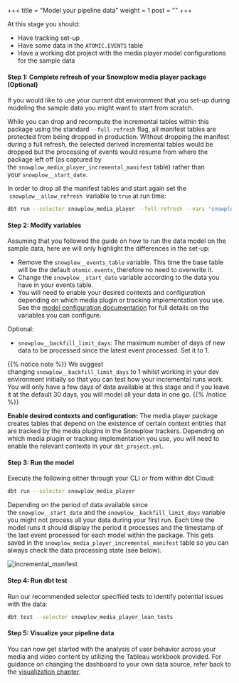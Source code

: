+++
title = "Model your pipeline data"
weight = 1
post = ""
+++

At this stage you should:

- Have tracking set-up
- Have some data in the `ATOMIC.EVENTS` table
- Have a working dbt project with the media player model configurations for the sample data

#### **Step 1:** Complete refresh of your Snowplow media player package (Optional)

If you would like to use your current dbt environment that you set-up during modeling the sample data you might want to start from scratch.

While you can drop and recompute the incremental tables within this package using the standard `--full-refresh` flag, all manifest tables are protected from being dropped in production. Without dropping the manifest during a full refresh, the selected derived incremental tables would be dropped but the processing of events would resume from where the package left off (as captured by the `snowplow_media_player_incremental_manifest` table) rather than your `snowplow__start_date`.

In order to drop all the manifest tables and start again set the  `snowplow__allow_refresh`  variable to `true` at run time:

```bash
dbt run --selector snowplow_media_player --full-refresh --vars 'snowplow__allow_refresh: true'
```

#### **Step 2:** Modify variables

Assuming that you followed the guide on how to run the data model on the sample data, here we will only highlight the differences in the set-up:

- Remove the `snowplow__events_table` variable. This time the base table will be the default `atomic.events`, therefore no need to overwrite it.
- Change the `snowplow__start_date` variable according to the data you have in your events table.
- You will need to enable your desired contexts and configuration depending on which media plugin or tracking implementation you use. See the [model configuration documentation](https://docs.snowplow.io/docs/modeling-your-data/modeling-your-data-with-dbt/dbt-configuration/media-player/) for full details on the variables you can configure.

Optional:

- `snowplow__backfill_limit_days`: The maximum number of days of new data to be processed since the latest event processed. Set it to 1.

{{% notice note %}}
We suggest changing `snowplow__backfill_limit_days` to 1 whilst working in your dev environment initially so that you can test how your incremental runs work. You will only have a few days of data available at this stage and if you leave it at the default 30 days, you will model all your data in one go.
{{% /notice %}}

**Enable desired contexts and configuration:**
The media player package creates tables that depend on the existence of certain context entities that are tracked by the media plugins in the Snowplow trackers. Depending on which media plugin or tracking implementation you use, you will need to enable the relevant contexts in your `dbt_project.yml`.

#### **Step 3:** Run the model

Execute the following either through your CLI or from within dbt Cloud:

```bash
dbt run --selector snowplow_media_player
```

Depending on the period of data available since the `snowplow__start_date` and the `snowplow__backfill_limit_days` variable you might not process all your data during your first run. Each time the model runs it should display the period it processes and the timestamp of the last event processed for each model within the package. This gets saved in the `snowplow_media_player_incremental_manifest` table so you can always check the data processing state (see below).

![incremental_manifest](../images/incremental_manifest.png?classes=shadow)

#### **Step 4:** Run dbt test

Run our recommended selector specified tests to identify potential issues with the data:

```bash
dbt test --selector snowplow_media_player_lean_tests
```

#### **Step 5:** Visualize your pipeline data

You can now get started with the analysis of user behavior across your media and video content by utilizing the Tableau workbook provided. For guidance on changing the dashboard to your own data source, refer back to the [visualization chapter](../../visualize/visualize_1/#change-the-dashboard-data-source).
